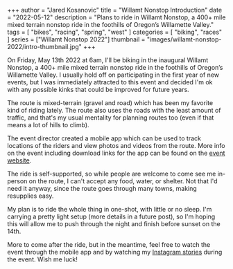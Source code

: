 +++
author = "Jared Kosanovic"
title = "Willamt Nonstop Introduction"
date = "2022-05-12"
description = "Plans to ride in Willamt Nonstop, a 400+ mile mixed terrain nonstop ride in the foothills of Oregon’s Willamette Valley."
tags = [
    "bikes",
    "racing",
    "spring",
    "west"
]
categories = [
    "biking",
    "races"
]
series = ["Willamt Nonstop 2022"]
thumbnail = "images/willamt-nonstop-2022/intro-thumbnail.jpg"
+++

On Friday, May 13th 2022 at 6am, I'll be biking in the inaugural Willamt Nonstop, a 400+ mile mixed terrain nonstop ride in the foothills of Oregon’s Willamette Valley.
I usually hold off on participating in the first year of new events, but I was immediately attracted to this event and decided I'm ok with any possible kinks that could be improved for future years.

The route is mixed-terrain (gravel and road) which has been my favorite kind of riding lately.
The route also uses the roads with the least amount of traffic, and that's my usual mentality for planning routes too (even if that means a lot of hills to climb).

The event director created a mobile app which can be used to track locations of the riders and view photos and videos from the route.
More info on the event including download links for the app can be found on the [event website](https://rideyrbike.com/willamtnonstop/).

The ride is self-supported, so while people are welcome to come see me in-person on the route, I can't accept any food, water, or shelter.
Not that I'd need it anyway, since the route goes through many towns, making resupplies easy.

My plan is to ride the whole thing in one-shot, with little or no sleep.
I'm carrying a pretty light setup (more details in a future post), so I'm hoping this will allow me to push through the night and finish before sunset on the 14th.

More to come after the ride, but in the meantime, feel free to watch the event through the mobile app and by watching my [Instagram stories](https://www.instagram.com/j_rad_k/) during the event.
Wish me luck!